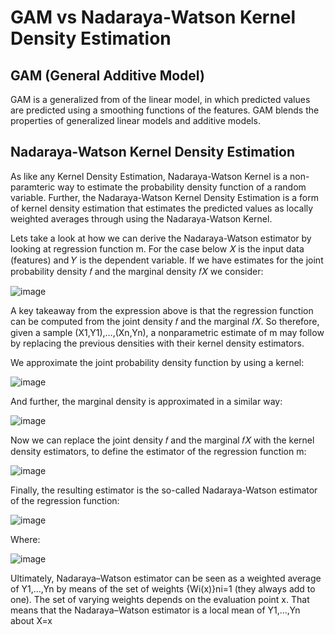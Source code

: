 # GAM vs Nadaraya-Watson Kernel Density Estimation 

## GAM (General Additive Model)

GAM is a generalized from of the linear model, in which predicted values are predicted using a smoothing functions of the features. GAM blends the properties of generalized linear models and additive models. 

## Nadaraya-Watson Kernel Density Estimation 

As like any Kernel Density Estimation, Nadaraya-Watson Kernel is a non-paramteric way to estimate the probability density function of a random variable. Further, the Nadaraya-Watson Kernel Density Estimation is a form of kernel density estimation that estimates the predicted values as locally weighted averages through using the Nadaraya-Watson Kernel. 

Lets take a look at how we can derive the Nadaraya-Watson estimator by looking at regression function m. For the case below 𝑋 is the input data (features) and 𝑌 is the dependent variable. If we have estimates for the joint probability density 𝑓 and the marginal density 𝑓𝑋 we consider: 

![image](https://user-images.githubusercontent.com/55299814/114237470-23fb3b00-9951-11eb-9350-60488cd31712.png)

A key takeaway from the expression above is that the regression function can be computed from the joint density 𝑓 and the marginal 𝑓𝑋. So therefore, given a sample (X1,Y1),…,(Xn,Yn), a nonparametric estimate of m may follow by replacing the previous densities with their kernel density estimators. 

We approximate the joint probability density function by using a kernel:

![image](https://user-images.githubusercontent.com/55299814/114237883-b6034380-9951-11eb-950e-f84e455adc41.png)

And further, the marginal density is approximated in a similar way: 

![image](https://user-images.githubusercontent.com/55299814/114237959-d501d580-9951-11eb-9dd0-54eb20dfc8f1.png)

Now we can replace the joint density 𝑓 and the marginal 𝑓𝑋 with the kernel density estimators, to define the estimator of the regression function m:

![image](https://user-images.githubusercontent.com/55299814/114238183-35911280-9952-11eb-9c02-2adba1a8168a.png)

Finally, the resulting estimator is the so-called Nadaraya-Watson estimator of the regression function: 

![image](https://user-images.githubusercontent.com/55299814/114238278-5f4a3980-9952-11eb-91ee-549c5373e663.png)

Where: 

![image](https://user-images.githubusercontent.com/55299814/114238356-79841780-9952-11eb-965c-337b36589d19.png)

Ultimately, Nadaraya–Watson estimator can be seen as a weighted average of Y1,…,Yn by means of the set of weights {Wi(x)}ni=1 (they always add to one). The set of varying weights depends on the evaluation point x. That means that the Nadaraya–Watson estimator is a local mean of Y1,…,Yn about X=x 
